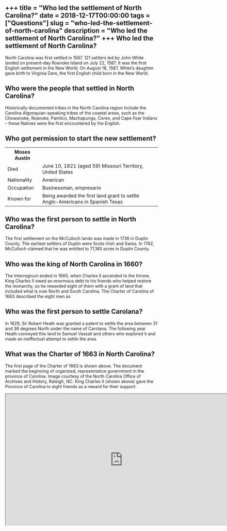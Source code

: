 +++
title = "Who led the settlement of North Carolina?"
date = 2018-12-17T00:00:00
tags = ["Questions"]
slug = "who-led-the-settlement-of-north-carolina"
description = "Who led the settlement of North Carolina?"
+++
Who led the settlement of North Carolina?
-----------------------------------------

North Carolina was first settled in 1587. 121 settlers led by John White landed on present-day Roanoke Island on July 22, 1587. It was the first English settlement in the New World. On August 18, 1587, White’s daughter gave birth to Virginia Dare, the first English child born in the New World.

Who were the people that settled in North Carolina?
---------------------------------------------------

Historically documented tribes in the North Carolina region include the Carolina Algonquian-speaking tribes of the coastal areas, such as the Chowanoke, Roanoke, Pamlico, Machapunga, Coree, and Cape Fear Indians – these Natives were the first encountered by the English.

Who got permission to start the new settlement?
-----------------------------------------------

<table><tr><th>Moses Austin</th></tr><tr><td>Died</td><td>June 10, 1821 (aged 59) Missouri Territory, United States</td></tr><tr><td>Nationality</td><td>American</td></tr><tr><td>Occupation</td><td>Businessman, empresario</td></tr><tr><td>Known for</td><td>Being awarded the first land grant to settle Anglo-Americans in Spanish Texas</td></tr></table>

Who was the first person to settle in North Carolina?
-----------------------------------------------------

The first settlement on the McCulloch lands was made in 1736 in Duplin County. The earliest settlers of Duplin were Scots-Irish and Swiss. In 1762, McCulloch claimed that he was entitled to 71,160 acres in Duplin County.

Who was the king of North Carolina in 1660?
-------------------------------------------

The Interregnum ended in 1660, when Charles II ascended to the throne. King Charles II owed an enormous debt to his friends who helped restore the monarchy, so he rewarded eight of them with a grant of land that included what is now North and South Carolina. The Charter of Carolina of 1663 described the eight men as

Who was the first person to settle Carolana?
--------------------------------------------

In 1629, Sir Robert Heath was granted a patent to settle the area between 31 and 36 degrees North under the name of Carolana. The following year Heath conveyed this land to Samuel Vassall and others who explored it and made an ineffectual attempt to settle the area.

What was the Charter of 1663 in North Carolina?
-----------------------------------------------

The first page of the Charter of 1663 is shown above. The document marked the beginning of organized, representative government in the province of Carolina. Image courtesy of the North Carolina Office of Archives and History, Raleigh, NC. King Charles II (shown above) gave the Province of Carolina to eight friends as a reward for their support.

<iframe allow="accelerometer; autoplay; clipboard-write; encrypted-media; gyroscope; picture-in-picture" allowfullscreen="" class="__youtube_prefs__  epyt-is-override  no-lazyload" data-no-lazy="1" data-origheight="433" data-origwidth="770" data-skipgform_ajax_framebjll="" height="433" id="_ytid_33978" loading="lazy" src="https://www.youtube.com/embed/pllIbVGB0ZI?enablejsapi=1&autoplay=0&cc_load_policy=0&cc_lang_pref=&iv_load_policy=1&loop=0&modestbranding=0&rel=1&fs=1&playsinline=0&autohide=2&theme=dark&color=red&controls=1&" title="YouTube player" width="770"></iframe>
